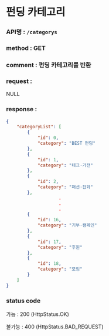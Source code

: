 # 펀딩 카테고리
### API명 : `/categorys`

### method : GET

### comment : 펀딩 카테고리를 반환

### request :
NULL

### response :
~~~json
{
    "categoryList": [
        {
            "id": 0,
            "category": "BEST 펀딩"
        },
        {
            "id": 1,
            "category": "테크·가전"
        },
        {
            "id": 2,
            "category": "패션·잡화"
        },
                    .
                    .
                    .
        {
            "id": 16,
            "category": "기부·캠페인"
        },
        {
            "id": 17,
            "category": "후원"
        },
        {
            "id": 18,
            "category": "모임"
        }
    ]
}
~~~
### status code
가능 : 200 (HttpStatus.OK)

불가능 : 400 (HttpStatus.BAD_REQUEST)